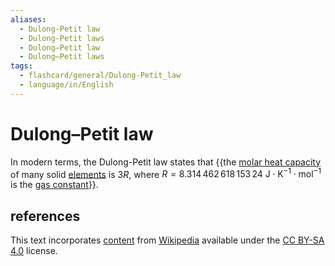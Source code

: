 ```yaml
---
aliases:
  - Dulong-Petit law
  - Dulong-Petit laws
  - Dulong–Petit law
  - Dulong–Petit laws
tags:
  - flashcard/general/Dulong-Petit_law
  - language/in/English
---
```


# Dulong–Petit law

In modern terms, the Dulong-Petit law states that {{the [molar heat capacity](molar%20heat%20capacity.md) of many solid [elements](chemical%20element.md) is $3R$, where $R = 8.314\,462\,618\,153\,24 \mathrm{\ J \cdot K^{−1} \cdot mol^{−1} }$ is the [gas constant](gas%20constant.md)}}. <!--SR:!2024-04-14,75,270-->

## references

This text incorporates [content](https://en.wikipedia.org/wiki/Dulong–Petit_law) from [Wikipedia](Wikipedia.md) available under the [CC BY-SA 4.0](https://creativecommons.org/licenses/by-sa/4.0/) license.
